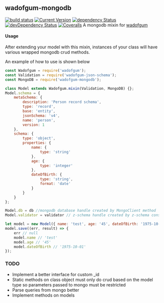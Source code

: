 ## wadofgum-mongodb
[![build status](https://travis-ci.org/simon-p-r/wadofgum-mongodb.svg?branch=master)](https://travis-ci.org/simon-p-r/wadofgum-mongodb)
[![Current Version](https://img.shields.io/npm/v/wadofgum-mongodb.svg?maxAge=1000)](https://www.npmjs.org/package/wadofgum-mongodb)
[![dependency Status](https://img.shields.io/david/simon-p-r/wadofgum-mongodb.svg?maxAge=1000)](https://david-dm.org/simon-p-r/wadofgum-mongodb)
[![devDependency Status](https://img.shields.io/david/dev/simon-p-r/wadofgum-mongodb.svg?maxAge=1000)](https://david-dm.org/simon-p-r/wadofgum-mongodb?type=dev)
[![Coveralls](https://img.shields.io/coveralls/simon-p-r/wadofgum-mongodb.svg?maxAge=1000)](https://coveralls.io/github/simon-p-r/wadofgum-mongodb)
A mongodb mixin for [wadofgum](https://github.com/nlf/wadofgum)

#### Usage

After extending your model with this mixin, instances of your class will have various wrapped mongodb crud methods.

An example of how to use is shown below

```js
const Wadofgum = require('wadofgum');
const Validation = require('wadofgum-json-schema');
const MongoDB = require('wadofgum-mongodb');

class Model extends Wadofgum.mixin(Validation, MongoDB) {};
Model.schema = {
    metaSchema: {
        description: 'Person record schema',
        type: 'record',
        base: 'entity',
        jsonSchema: 'v4',
        name: 'person',
        version: 1
    },
    schema: {
        type: 'object',
        properties: {
            name: {
                type: 'string'
            },
            age: {
                type: 'integer'
            },
            dateOfBirth: {
                type: 'string',
                format: 'date'
            }
        }
    }
};

Model.db = db //mongodb database handle created by MongoClient method
Model.validator = validator // z-schema handle created by z-schema constructor object

let model = new Model({ name: 'test', age: '45', dateOfBirth: '1975-10-01'});
model.save((err, result) => {
    err // null
    model.name // 'test'
    model.age // '45'
    model.dateOfBirth // '1975-10-01'
});
```
### TODO

+ Implement a better interface for custom _id
+ Static methods on class object must only do crud based on the model type so parameters passed to mongo must be restricted
+ Parse queries from mongo better
+ Implement methods on models
